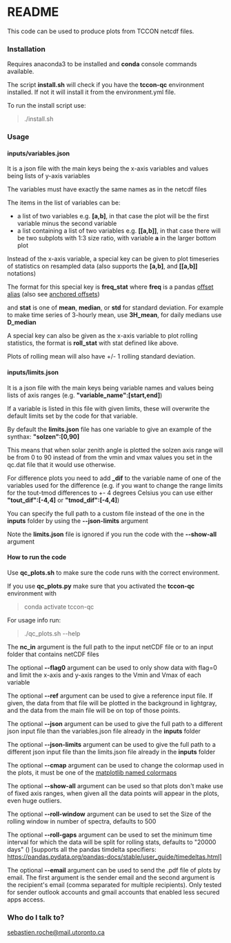 # README #

This code can be used to produce plots from TCCON netcdf files.

### Installation ###

Requires anaconda3 to be installed and **conda** console commands available.

The script **install.sh** will check if you have the **tccon-qc** environment installed. If not it will install it from the environment.yml file.

To run the install script use:

> ./install.sh

### Usage ###

#### inputs/variables.json ####

It is a json file with the main keys being the x-axis variables and values being lists of y-axis variables

The variables must have exactly the same names as in the netcdf files

The items in the list of variables can be:

- a list of two variables e.g. **[a,b]**, in that case the plot will be the first variable minus the second variable
- a list containing a list of two variables e.g. **[[a,b]]**, in that case there will be two subplots with 1:3 size ratio, with variable **a** in the larger bottom plot

Instead of the x-axis variable, a special key can be given to plot timeseries of statistics on resampled data (also supports the **[a,b]**, and **[[a,b]]** notations)

The format for this special key is **freq_stat** where **freq** is a pandas [offset alias](https://pandas.pydata.org/pandas-docs/stable/user_guide/timeseries.html#offset-aliases) (also see [anchored offsets](https://pandas.pydata.org/pandas-docs/stable/user_guide/timeseries.html#anchored-offsets))

and **stat** is one of **mean**, **median**, or **std** for standard deviation. For example to make time series of 3-hourly mean, use **3H_mean**, for daily medians use **D_median**

A special key can also be given as the x-axis variable to plot rolling statistics, the format is **roll_stat** with stat defined like above.

Plots of rolling mean will also have +/- 1 rolling standard deviation.

#### inputs/limits.json ####

It is a json file with the main keys being variable names and values being lists of axis ranges (e.g. **"variable_name":[start,end]**)

If a variable is listed in this file with given limits, these will overwrite the default limits set by the code for that variable.

By default the **limits.json** file has one variable to give an example of the synthax: **"solzen":[0,90]**

This means that when solar zenith angle is plotted the solzen axis range will be from 0 to 90 instead of from the vmin and vmax values you set in the qc.dat file that it would use otherwise.

For difference plots you need to add **\_dif** to the variable name of one of the variables used for the difference (e.g. if you want to change the range limits for the tout-tmod differences to +- 4 degrees Celsius you can use either **"tout_dif":[-4,4]** or **"tmod_dif":[-4,4]**)

You can specify the full path to a custom file instead of the one in the **inputs** folder by using the **--json-limits** argument

Note the **limits.json** file is ignored if you run the code with the **--show-all** argument

#### How to run the code ####

Use **qc_plots.sh** to make sure the code runs with the correct environment.

If you use **qc_plots.py** make sure that you activated the **tccon-qc** environment with

> conda activate tccon-qc

For usage info run:

> ./qc_plots.sh --help

The **nc_in** argument is the full path to the input netCDF file or to an input folder that contains netCDF files

The optional **--flag0** argument can be used to only show data with flag=0 and limit the x-axis and y-axis ranges to the Vmin and Vmax of each variable

The optional **--ref** argument can be used to give a reference input file. If given, the data from that file will be plotted in the background in lightgray, and the data from the main file will be on top of those points.

The optional **--json** argument can be used to give the full path to a different json input file than the variables.json file already in the **inputs** folder

The optional **--json-limits** argument can be used to give the full path to a different json input file than the limits.json file already in the **inputs** folder

The optional **--cmap** argument can be used to change the colormap used in the plots, it must be one of the [matplotlib named colormaps](https://matplotlib.org/3.1.0/tutorials/colors/colormaps.html)

The optional **--show-all** argument can be used so that plots don't make use of fixed axis ranges, when given all the data points will appear in the plots, even huge outliers.

The optional **--roll-window** argument can be used to set the Size of the rolling window in number of spectra, defaults to 500

The optional **--roll-gaps** argument can be used to set the minimum time interval for which the data will be split for rolling stats, defaults to "20000 days" () [supports all the pandas timdelta specifiers: https://pandas.pydata.org/pandas-docs/stable/user_guide/timedeltas.html]

The optional **--email** argument can be used to send the .pdf file of plots by email. The first argument is the sender email and the second argument is the recipient's email (comma separated for multiple recipients). Only tested for sender outlook accounts and gmail accounts that enabled less secured apps access.

### Who do I talk to? ###

sebastien.roche@mail.utoronto.ca

